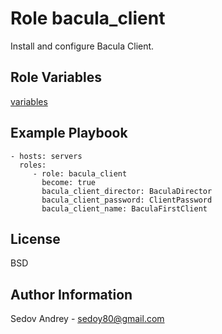 Role bacula_client
==================

Install and configure Bacula Client.

Role Variables
--------------

[variables](default/main.yml)

Example Playbook
----------------

    - hosts: servers
      roles:
         - role: bacula_client
           become: true
           bacula_client_director: BaculaDirector
           bacula_client_password: ClientPassword
           bacula_client_name: BaculaFirstClient

License
-------

BSD

Author Information
------------------

Sedov Andrey - sedoy80@gmail.com

